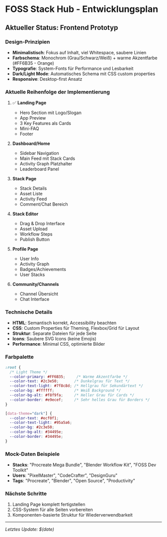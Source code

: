 # FOSS Stack Hub - Entwicklungsplan

## Aktueller Status: Frontend Prototyp

### Design-Prinzipien
- **Minimalistisch**: Fokus auf Inhalt, viel Whitespace, saubere Linien
- **Farbschema**: Monochrom (Grau/Schwarz/Weiß) + warme Akzentfarbe (#FF6B35 - Orange)
- **Typografie**: System-Fonts für Performance und Lesbarkeit  
- **Dark/Light Mode**: Automatisches Schema mit CSS custom properties
- **Responsive**: Desktop-first Ansatz

### Aktuelle Reihenfolge der Implementierung

1. ✅ **Landing Page** 
   - Hero Section mit Logo/Slogan
   - App Preview
   - 3 Key Features als Cards
   - Mini-FAQ
   - Footer

2. **Dashboard/Home**
   - Sidebar Navigation
   - Main Feed mit Stack Cards
   - Activity Graph Platzhalter
   - Leaderboard Panel

3. **Stack Page**
   - Stack Details
   - Asset Liste
   - Activity Feed
   - Comment/Chat Bereich

4. **Stack Editor**
   - Drag & Drop Interface
   - Asset Upload
   - Workflow Steps
   - Publish Button

5. **Profile Page**
   - User Info
   - Activity Graph
   - Badges/Achievements
   - User Stacks

6. **Community/Channels**
   - Channel Übersicht
   - Chat Interface

### Technische Details
- **HTML**: Semantisch korrekt, Accessibility beachten
- **CSS**: Custom Properties für Theming, Flexbox/Grid für Layout
- **Struktur**: Separate Dateien für jede Seite
- **Icons**: Saubere SVG Icons (keine Emojis)
- **Performance**: Minimal CSS, optimierte Bilder

### Farbpalette
```css
:root {
  /* Light Theme */
  --color-primary: #FF6B35;     /* Warme Akzentfarbe */
  --color-text: #2c3e50;       /* Dunkelgrau für Text */
  --color-text-light: #7f8c8d; /* Hellgrau für Sekundärtext */
  --color-bg: #ffffff;         /* Weiß Background */
  --color-bg-alt: #f8f9fa;     /* Heller Grau für Cards */
  --color-border: #e9ecef;     /* Sehr helles Grau für Borders */
}

[data-theme="dark"] {
  --color-text: #ecf0f1;
  --color-text-light: #95a5a6;
  --color-bg: #2c3e50;
  --color-bg-alt: #34495e;
  --color-border: #34495e;
}
```

### Mock-Daten Beispiele
- **Stacks**: "Procreate Mega Bundle", "Blender Workflow Kit", "FOSS Dev Toolkit"
- **Users**: "PixelMaster", "CodeCrafter", "DesignGuru"
- **Tags**: "Procreate", "Blender", "Open Source", "Productivity"

### Nächste Schritte
1. Landing Page komplett fertigstellen
2. CSS-System für alle Seiten vorbereiten
3. Komponenten-basierte Struktur für Wiederverwendbarkeit

---
*Letztes Update: $(date)*